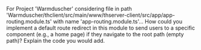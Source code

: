 For Project 'Warmduscher' considering file in path 'Warmduscher/thclient/src/main/www/thserver-client/src/app/app-routing.module.ts' with name 'app-routing.module.ts'... 
How could you implement a default route redirect in this module to send users to a specific component (e.g., a home page) if they navigate to the root path (empty path)? Explain the code you would add.